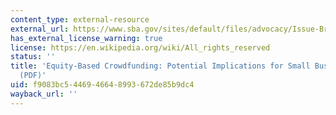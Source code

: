 ```yaml
---
content_type: external-resource
external_url: https://www.sba.gov/sites/default/files/advocacy/Issue-Brief-5-Equity-Based-Crowdfunding_2.pdf
has_external_license_warning: true
license: https://en.wikipedia.org/wiki/All_rights_reserved
status: ''
title: 'Equity-Based Crowdfunding: Potential Implications for Small Business Capital
  (PDF)'
uid: f9083bc5-4469-4664-8993-672de85b9dc4
wayback_url: ''
---
```

